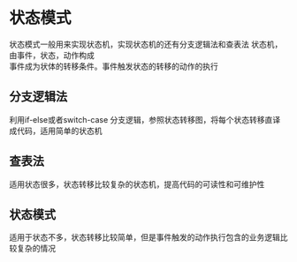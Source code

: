 # 状态模式
状态模式一般用来实现状态机，实现状态机的还有分支逻辑法和查表法
状态机，由事件，状态，动作构成</br>
事件成为状体的转移条件。事件触发状态的转移的动作的执行
## 分支逻辑法
利用if-else或者switch-case 分支逻辑，参照状态转移图，将每个状态转移直译成代码，适用简单的状态机
## 查表法
适用状态很多，状态转移比较复杂的状态机，提高代码的可读性和可维护性
## 状态模式
适用于状态不多，状态转移比较简单，但是事件触发的动作执行包含的业务逻辑比较复杂的情况
